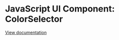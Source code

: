 # JavaScript UI Component: ColorSelector

[View documentation](http://www.anconaesselmann.com/js_ui/color_selector)
